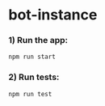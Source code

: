 # bot-instance

### 1) Run the app:

```
npm run start
```

### 2) Run tests:

```
npm run test
```
